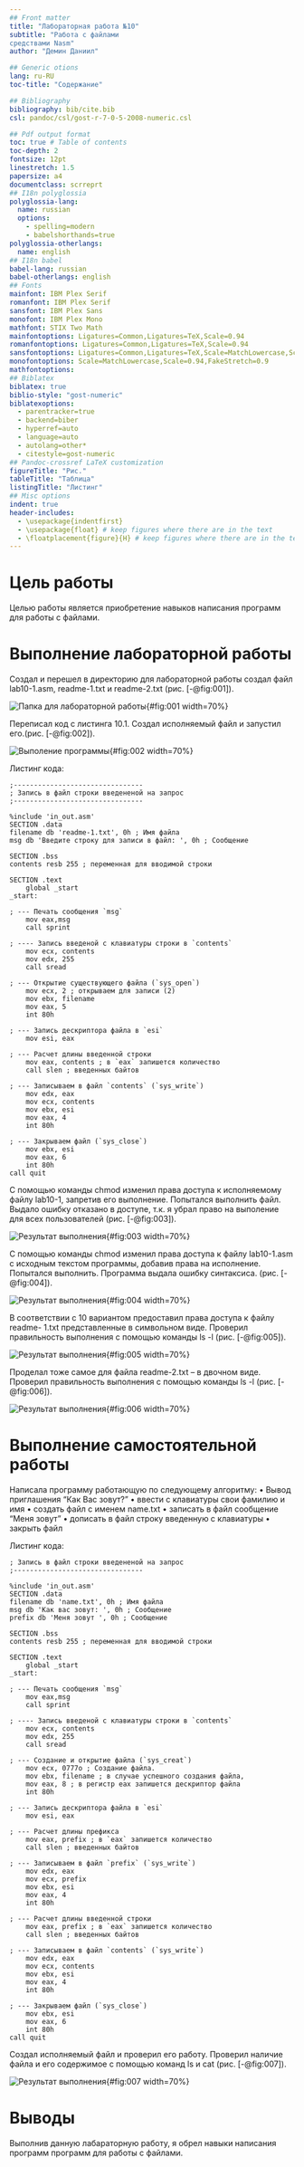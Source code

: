 ```yaml
---
## Front matter
title: "Лабораторная работа №10"
subtitle: "Работа с файлами
средствами Nasm"
author: "Демин Даниил"

## Generic otions
lang: ru-RU
toc-title: "Содержание"

## Bibliography
bibliography: bib/cite.bib
csl: pandoc/csl/gost-r-7-0-5-2008-numeric.csl

## Pdf output format
toc: true # Table of contents
toc-depth: 2
fontsize: 12pt
linestretch: 1.5
papersize: a4
documentclass: scrreprt
## I18n polyglossia
polyglossia-lang:
  name: russian
  options:
	- spelling=modern
	- babelshorthands=true
polyglossia-otherlangs:
  name: english
## I18n babel
babel-lang: russian
babel-otherlangs: english
## Fonts
mainfont: IBM Plex Serif
romanfont: IBM Plex Serif
sansfont: IBM Plex Sans
monofont: IBM Plex Mono
mathfont: STIX Two Math
mainfontoptions: Ligatures=Common,Ligatures=TeX,Scale=0.94
romanfontoptions: Ligatures=Common,Ligatures=TeX,Scale=0.94
sansfontoptions: Ligatures=Common,Ligatures=TeX,Scale=MatchLowercase,Scale=0.94
monofontoptions: Scale=MatchLowercase,Scale=0.94,FakeStretch=0.9
mathfontoptions:
## Biblatex
biblatex: true
biblio-style: "gost-numeric"
biblatexoptions:
  - parentracker=true
  - backend=biber
  - hyperref=auto
  - language=auto
  - autolang=other*
  - citestyle=gost-numeric
## Pandoc-crossref LaTeX customization
figureTitle: "Рис."
tableTitle: "Таблица"
listingTitle: "Листинг"
## Misc options
indent: true
header-includes:
  - \usepackage{indentfirst}
  - \usepackage{float} # keep figures where there are in the text
  - \floatplacement{figure}{H} # keep figures where there are in the text
---
```


# Цель работы

Целью работы является приобретение навыков написания программ для работы с файлами.

# Выполнение лабораторной работы
Создал и перешел в директорию для лабораторной работы создал файл lab10-1.asm,
readme-1.txt и readme-2.txt (рис. [-@fig:001]).

![Папка для лабораторной работы](image/1.png){#fig:001 width=70%}

Переписал код с листинга 10.1. Создал исполняемый файл и запустил его.(рис. [-@fig:002]).

![Выполение программы](image/2.png){#fig:002 width=70%}

Листинг кода:

```
;--------------------------------
; Запись в файл строки введененой на запрос
;--------------------------------

%include 'in_out.asm'
SECTION .data
filename db 'readme-1.txt', 0h ; Имя файла
msg db 'Введите строку для записи в файл: ', 0h ; Сообщение

SECTION .bss
contents resb 255 ; переменная для вводимой строки

SECTION .text
    global _start
_start:

; --- Печать сообщения `msg`
    mov eax,msg
    call sprint

; ---- Запись введеной с клавиатуры строки в `contents`
    mov ecx, contents
    mov edx, 255
    call sread

; --- Открытие существующего файла (`sys_open`)
    mov ecx, 2 ; открываем для записи (2)
    mov ebx, filename
    mov eax, 5
    int 80h

; --- Запись дескриптора файла в `esi`
    mov esi, eax

; --- Расчет длины введенной строки
    mov eax, contents ; в `eax` запишется количество
    call slen ; введенных байтов

; --- Записываем в файл `contents` (`sys_write`)
    mov edx, eax
    mov ecx, contents
    mov ebx, esi
    mov eax, 4
    int 80h

; --- Закрываем файл (`sys_close`)
    mov ebx, esi
    mov eax, 6
    int 80h
call quit
```

С помощью команды chmod изменил права доступа к исполняемому файлу lab10-1,
запретив его выполнение. Попытался выполнить файл. Выдало ошибку отказано в доступе, т.к. я убрал
право на выполение для всех пользователей (рис. [-@fig:003]).

![Результат выполнения](image/3.png){#fig:003 width=70%}	

С помощью команды chmod изменил права доступа к файлу lab10-1.asm с исходным
текстом программы, добавив права на исполнение. Попытался выполнить. 
Программа выдала ошибку синтаксиса. (рис. [-@fig:004]).

![Результат выполнения](image/4.png){#fig:004 width=70%}

В соответствии с 10 вариантом предоставил права доступа к файлу readme-
1.txt представленные в символьном виде.
Проверил правильность выполнения с помощью команды ls -l (рис. [-@fig:005]).

![Результат выполнения](image/5.png){#fig:005 width=70%}

Проделал тоже самое для файла readme-2.txt – в двочном виде.
Проверил правильность выполнения с помощью команды ls -l  (рис. [-@fig:006]).

![Результат выполнения](image/6.png){#fig:006 width=70%}

# Выполнение самостоятельной работы

Написала программу работающую по следующему алгоритму:
• Вывод приглашения “Как Вас зовут?”
• ввести с клавиатуры свои фамилию и имя
• создать файл с именем name.txt
• записать в файл сообщение “Меня зовут”
• дописать в файл строку введенную с клавиатуры
• закрыть файл

Листинг кода:

```
; Запись в файл строки введененой на запрос
;--------------------------------

%include 'in_out.asm'
SECTION .data
filename db 'name.txt', 0h ; Имя файла
msg db 'Как вас зовут: ', 0h ; Сообщение
prefix db 'Меня зовут ', 0h ; Сообщение

SECTION .bss
contents resb 255 ; переменная для вводимой строки

SECTION .text
    global _start
_start:

; --- Печать сообщения `msg`
    mov eax,msg
    call sprint

; ---- Запись введеной с клавиатуры строки в `contents`
    mov ecx, contents
    mov edx, 255
    call sread

; --- Создание и открытие файла (`sys_creat`)
    mov ecx, 0777o ; Создание файла.
    mov ebx, filename ; в случае успешного создания файла,
    mov eax, 8 ; в регистр eax запишется дескриптор файла
    int 80h

; --- Запись дескриптора файла в `esi`
    mov esi, eax

; --- Расчет длины префикса
    mov eax, prefix ; в `eax` запишется количество
    call slen ; введенных байтов

; --- Записываем в файл `prefix` (`sys_write`)
    mov edx, eax
    mov ecx, prefix
    mov ebx, esi
    mov eax, 4
    int 80h
   
; --- Расчет длины введенной строки
    mov eax, prefix ; в `eax` запишется количество
    call slen ; введенных байтов

; --- Записываем в файл `contents` (`sys_write`)
    mov edx, eax
    mov ecx, contents
    mov ebx, esi
    mov eax, 4
    int 80h

; --- Закрываем файл (`sys_close`)
    mov ebx, esi
    mov eax, 6
    int 80h
call quit
```

Создал исполняемый файл и проверил его работу. Проверил наличие файла и его
содержимое с помощью команд ls и cat (рис. [-@fig:007]).

![Результат выполнения](image/7.png){#fig:007 width=70%}

# Выводы
Выполнив данную лабараторную работу, я обрел навыки написания программ программ для работы с файлами.
